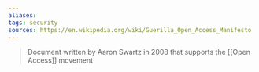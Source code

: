 ```yaml
---
aliases: 
tags: security
sources: https://en.wikipedia.org/wiki/Guerilla_Open_Access_Manifesto
---
```


> Document written by Aaron Swartz in 2008 that supports the [[Open Access]] movement